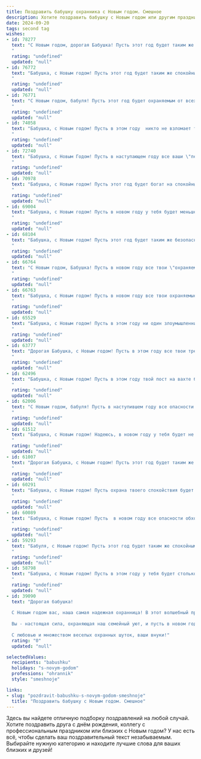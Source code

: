 ```yaml
---
title: Поздравить бабушку охранника с Новым годом. Смешное
description: Хотите поздравить бабушку с Новым годом или другим праздником? Наш ИИ создаст незабываемое поздравление, а вы обязательно выделитесь среди других.  
date: 2024-09-20
tags: second tag
wishes:
- id: 78277
  text: "С Новым годом, дорогая Бабушка! Пусть этот год будет таким же спокойным и безопасным, как твой пост на работе. Никаких неожиданных гостей, только мир и тишина! 😜🎉
  "
  rating: "undefined"
  updated: "null"
- id: 76772
  text: "Бабушка, с Новым годом! Пусть этот год будет таким же спокойным и безопасным, как дежурство на посту! Желаем тебе крепкого здоровья, чтобы ты могла шутить и быть активной как и раньше!  Пусть Новый год принесет тебе только хорошие новости (кроме сигнализации) и много радостных моментов! 🎉
  "
  rating: "undefined"
  updated: "null"
- id: 76771
  text: "С Новым годом, бабуля! Пусть этот год будет охраняемым от всех неприятностей, а веселье и радость не покидают ваш дом! 💪🎉🎊
  "
  rating: "undefined"
  updated: "null"
- id: 74058
  text: "Бабушка, с Новым годом! Пусть в этом году  никто не взломает твою крепость, даже самый храбрый бандит!  Желаю тебе мирного и спокойного года, где все будет под контролем  как в твоём любимом  посту!
  "
  rating: "undefined"
  updated: "null"
- id: 72740
  text: "Бабушка, с Новым Годом! Пусть в наступающем году все ваши \"перехваты\" будут только удачными, а \"нарушители\" - исключительно сладкими булочками! 😉🎉
  "
  rating: "undefined"
  updated: "null"
- id: 70978
  text: "Бабушка, с Новым годом! Пусть этот год будет богат на спокойные смены, без суеты и тревог. Пусть каждый день будет под охраной от всех невзгод, а ты всегда будешь самой главной звездой на праздничной елке! 😉🎄
  "
  rating: "undefined"
  updated: "null"
- id: 69004
  text: "Бабушка, с Новым годом! Пусть в новом году у тебя будет меньше \"незваных гостей\", а больше поводов для радости! 😉🎉🍾
  "
  rating: "undefined"
  updated: "null"
- id: 68104
  text: "Бабушка, с Новым годом! Пусть этот год будет таким же безопасно-весёлым, как твоя работа охранника! Не забудьте про праздничный стол, ведь Новый год - это время вкусной еды и добрых пожеланий! 🥂
  "
  rating: "undefined"
  updated: "null"
- id: 66764
  text: "С Новым годом, Бабушка! Пусть в новом году все твои \"охраняемые\" объекты будут в безопасности, а твой \"патруль\" по кухне будет максимально продуктивным, без внештатных ситуаций! 😉
  "
  rating: "undefined"
  updated: "null"
- id: 66763
  text: "Бабушка, с Новым годом! Пусть в новом году все твои охраняемые объекты будут в безопасности, а ты - от праздничного салата! 🎉🍾🥂
  "
  rating: "undefined"
  updated: "null"
- id: 65529
  text: "Бабушка, с Новым годом! Пусть в этом году ни один злоумышленник не посмеет нарушить покой твоего уютного дома, а ты, как настоящий охранник, будешь спокойно наслаждаться праздничным застольем! 🎄🎉🥂
  "
  rating: "undefined"
  updated: "null"
- id: 63777
  text: "Дорогая Бабушка, с Новым годом! Пусть в этом году все твои тревоги и заботы останутся под надежной охраной, а ты наслаждаешься праздником в кругу семьи! 😉  С Новым годом, наш любимый охранник! 🎄🎁🎉
  "
  rating: "undefined"
  updated: "null"
- id: 62496
  text: "Бабушка, с Новым годом! Пусть в этом году твой пост на вахте будет самым спокойным, а единственные \"нарушители\" — это внуки, которые приходят за сладким! 🎄🎉
  "
  rating: "undefined"
  updated: "null"
- id: 62006
  text: "С Новым годом, бабуля! Пусть в наступившем году все опасности обойдут тебя стороной, а твоя охрана — дом, семья и внуки — всегда будут рядом! 😂🎉
  "
  rating: "undefined"
  updated: "null"
- id: 61512
  text: "Бабушка, с Новым годом! Надеюсь, в новом году у тебя будет не меньше радости, чем у нас от твоего внука, который, если честно, иногда так шалит, что ты, как настоящий охранник, должна быть начеку! 😉🎄
  "
  rating: "undefined"
  updated: "null"
- id: 61007
  text: "Дорогая Бабушка, с Новым годом! Пусть этот год будет таким же спокойным и безопасностным, как твой пост на работе! ;) Желаю тебе море позитива, здоровья и, конечно,  чтобы в твоей жизни было больше сладкого, чем тревожных кнопок! 🎉
  "
  rating: "undefined"
  updated: "null"
- id: 60291
  text: "Бабушка, с Новым годом! Пусть охрана твоего спокойствия будет надежной, как твоя броня из варежек и шарфика, а праздничный стол будет битком набит вкусными вкусностями, которые никто не посмеет украсть! 😉
  "
  rating: "undefined"
  updated: "null"
- id: 60089
  text: "Бабушка, с Новым годом! Пусть  в новом году все опасности обходят тебя стороной, а злоумышленники пугаются твоей внушительной шубки и милейшей улыбки!  Желаем тебе спокойных ночей, отличного настроения и  ярких огней на елке, а не от сигнализации! 😄
  "
  rating: "undefined"
  updated: "null"
- id: 59293
  text: "Бабуля, с Новым годом! Пусть этот год будет таким же спокойным, как твоя работа в охране, но при этом богатым на приятные события и сладкие подарки! 😄🎄🎁
  "
  rating: "undefined"
  updated: "null"
- id: 58798
  text: "Бабушка, с Новым годом! Пусть в этом году у тебя будет столько же энергии, сколько у тебя было в молодости, охраняя от недоброжелателей весь колхоз! 😜🎉
  "
  rating: "undefined"
  updated: "null"
- id: 39090
  text: "Дорогая бабушка!
  
  С Новым годом вас, наша самая надежная охранница! В этот волшебный праздник желаем вам не пасти душу, а радовать ее искренними улыбками и приятными моментами! Пусть каждый миг будет под охраной счастья, а злые мракоборцы в виде забот и хлопот обходят ваш дом стороной.
  
  Вы - настоящая сила, охраняющая наш семейный уют, и пусть в новом году ваши запасы терпения и мудрости не иссякнут, а, наоборот, пополняются как запасы мандаринов на новогоднем столе!
  
  С любовью и множеством веселых охранных шуток, ваши внуки!"
  rating: "0"
  updated: "null"

selectedValues:
  recipients: "babushku"
  holidays: "s-novym-godom"
  professions: "ohrannik"
  style: "smeshnoje"

links:
- slug: "pozdravit-babushku-s-novym-godom-smeshnoje"
  title: "Поздравить бабушку с Новым годом. Смешное"
---
```


Здесь вы найдете отличную подборку поздравлений на любой случай. 
Хотите поздравить друга с днём рождения, коллегу с профессиональным праздником или близких с Новым годом? У нас есть всё, чтобы сделать ваш поздравительный текст незабываемым. Выбирайте нужную категорию и находите лучшие слова для ваших близких и друзей!
